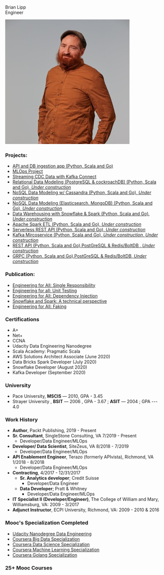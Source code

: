 Brian Lipp   
Engineer

![Me](headshot_small.jpeg)

### Projects:

* [API and DB ingestion app (Python, Scala and Go)](https://github.com/bclipp/api_db_ingestion) 
* [MLOps Project](https://github.com/bclipp/mlpipeline_jenkins)  
* [Streaming CDC Data with Kafka Connect](https://github.com/bclipp/streaming_data_postgresql)
* [Relational Data Modeling (PostgreSQL & cockroachDB) (Python, Scala and Go), *Under construction*](https://github.com/bclipp/relational_data_modeling)
* [NoSQL Data Modeling w/ Cassandra (Python, Scala and Go), *Under construction*](https://github.com/bclipp/cassandra_modeling)
* [NoSQL Data Modeling (Elasticsearch, MongoDB) (Python, Scala and Go), *Under construction*](https://github.com/bclipp/nosql_data_modeling)
* [Data Warehousing with Snowflake & Spark (Python, Scala and Go), *Under construction*](https://github.com/bclipp/datawarehouse)  
* [Apache Spark ETL (Python, Scala and Go), *Under construction*](https://github.com/bclipp/spark_etl)  
* [Serverless REST API (Python, Scala and Go), *Under construction*](https://github.com/bclipp/serverless_rest)
* [Kafka Mircoservice (Python, Scala and Go), *Under construction*, *Under construction*](https://github.com/bclipp/kafka_microservice)
* [REST API (Python, Scala and Go),PostGreSQL & Redis/BoltDB , *Under construction*](https://github.com/bclipp/rest_grocery)  
* [GRPC (Python, Scala and Go),PostGreSQL & Redis/BoltDB, *Under construction*](https://github.com/bclipp/grpc_app)  
### Publication:


 * [Engineering for All: Single Responsibility](https://link.medium.com/dHEeBp2mf4)
 * [Engineering for all: Unit Testing](https://link.medium.com/iaMqhEwkd4)
 * [Engineering for All: Dependency Injection](https://link.medium.com/VlcbYxl6g6)   
 * [Snowflake and Spark: A technical perspective](https://link.medium.com/FbRABls6g6)  
 * [Engineering for All: Faking](https://link.medium.com/elkgGsv6g6)

 ### Certifications

 * A+
 * Net+
 * CCNA
 * Udacity Data Engineering Nanodegree
 * Scala Academy: Pragmatic Scala
 * AWS Solutions Architect Associate (June 2020)
 * Data Bricks Spark Developer (July 2020)
 * Snowflake Developer (August 2020)
 * Kafka Developer (September 2020)

 ### University

* Pace University, **MSCIS** — 2010, GPA - 3.45  
* Strayer University , **BSIT** — 2006 , GPA - 3.67 ; **ASIT** — 2004 ; GPA --- 4.0

### Work History
* **Author**, Packt Publishing, 2019 - Present
* **Sr. Consultant**, SingleStone Consulting, VA 7/2019 - Present
    * Developer/Data Engineer/MLOps
* **Developer/ Data Scientist**, SiteZeus, VA 8/2018 - 7/2019
    * Developer/Data Engineer/MLOps
* **API Enablement Engineer**, Terazo  (formerly APIvista), Richmond, VA 1/2018 - 8/2018
   * Developer/Data Engineer/MLOps
* **Contracting**, 4/2017 - 12/31/2017
  * **Sr. Analytics developer**; Credit Suisse
    * Developer/Data Engineer
  * **Data Developer**; Pratt & Whitney
    * Developer/Data Engineer/MLOps
* **IT Specialist II (Developer/Engineer)**, The College of William and Mary, Williamsburg, VA: 2009 - 3/2017
* **Adjunct Instructor**, ECPI University, Richmond, VA: 2009 - 2010 & 2016

 ### Mooc's Specialization Completed
 * [Udacity Nanodegree Data Engineering](https://confirm.udacity.com/JHD9JTFR)
 * [Coursera Big Data Specialization](https://coursera.org/share/bf56045df7728ab7940fb981d761c432)
 * [Coursera Data Science Specialization](https://coursera.org/share/c6f7e76369d8d0d726aed9fbae500567)
 * [Coursera Machine Learning Specialization](https://coursera.org/share/34e2235faea1a897b1800170045ead46)
 * [Coursera Golang Specialization]()

 ### 25+ Mooc Courses

